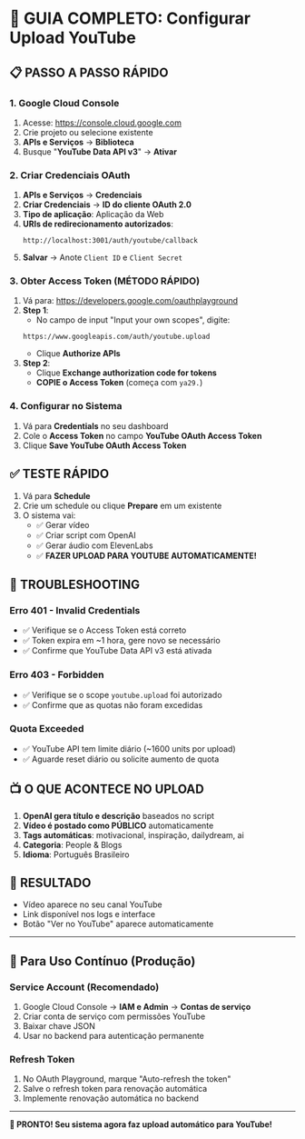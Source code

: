 # 🎯 GUIA COMPLETO: Configurar Upload YouTube

## 📋 **PASSO A PASSO RÁPIDO**

### **1. Google Cloud Console**
1. Acesse: https://console.cloud.google.com
2. Crie projeto ou selecione existente
3. **APIs e Serviços** → **Biblioteca**
4. Busque "**YouTube Data API v3**" → **Ativar**

### **2. Criar Credenciais OAuth**
1. **APIs e Serviços** → **Credenciais**
2. **Criar Credenciais** → **ID do cliente OAuth 2.0**
3. **Tipo de aplicação**: Aplicação da Web
4. **URIs de redirecionamento autorizados**:
   ```
   http://localhost:3001/auth/youtube/callback
   ```
5. **Salvar** → Anote `Client ID` e `Client Secret`

### **3. Obter Access Token (MÉTODO RÁPIDO)**
1. Vá para: https://developers.google.com/oauthplayground
2. **Step 1**: 
   - No campo de input "Input your own scopes", digite:
   ```
   https://www.googleapis.com/auth/youtube.upload
   ```
   - Clique **Authorize APIs**
3. **Step 2**: 
   - Clique **Exchange authorization code for tokens**
   - **COPIE o Access Token** (começa com `ya29.`)

### **4. Configurar no Sistema**
1. Vá para **Credentials** no seu dashboard
2. Cole o **Access Token** no campo **YouTube OAuth Access Token**
3. Clique **Save YouTube OAuth Access Token**

## ✅ **TESTE RÁPIDO**
1. Vá para **Schedule** 
2. Crie um schedule ou clique **Prepare** em um existente
3. O sistema vai:
   - ✅ Gerar vídeo
   - ✅ Criar script com OpenAI
   - ✅ Gerar áudio com ElevenLabs  
   - ✅ **FAZER UPLOAD PARA YOUTUBE AUTOMATICAMENTE!**

## 🚨 **TROUBLESHOOTING**

### **Erro 401 - Invalid Credentials**
- ✅ Verifique se o Access Token está correto
- ✅ Token expira em ~1 hora, gere novo se necessário
- ✅ Confirme que YouTube Data API v3 está ativada

### **Erro 403 - Forbidden**
- ✅ Verifique se o scope `youtube.upload` foi autorizado
- ✅ Confirme que as quotas não foram excedidas

### **Quota Exceeded**
- ✅ YouTube API tem limite diário (~1600 units por upload)
- ✅ Aguarde reset diário ou solicite aumento de quota

## 📺 **O QUE ACONTECE NO UPLOAD**

1. **OpenAI gera título e descrição** baseados no script
2. **Vídeo é postado como PÚBLICO** automaticamente
3. **Tags automáticas**: motivacional, inspiração, dailydream, ai
4. **Categoria**: People & Blogs
5. **Idioma**: Português Brasileiro

## 🎉 **RESULTADO**
- Vídeo aparece no seu canal YouTube
- Link disponível nos logs e interface
- Botão "Ver no YouTube" aparece automaticamente

---

## 🔄 **Para Uso Contínuo (Produção)**

### **Service Account (Recomendado)**
1. Google Cloud Console → **IAM e Admin** → **Contas de serviço**
2. Criar conta de serviço com permissões YouTube
3. Baixar chave JSON
4. Usar no backend para autenticação permanente

### **Refresh Token**
1. No OAuth Playground, marque "Auto-refresh the token"
2. Salve o refresh token para renovação automática
3. Implemente renovação automática no backend

---

**🚀 PRONTO! Seu sistema agora faz upload automático para YouTube!**

